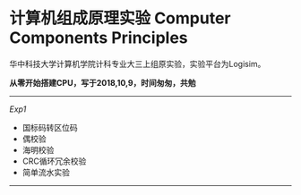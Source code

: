 ﻿# 计算机组成原理实验 Computer Components Principles

华中科技大学计算机学院计科专业大三上组原实验，实验平台为Logisim。

**从零开始搭建CPU，写于2018,10,9，时间匆匆，共勉**

- - -

*Exp1* 
- 国标码转区位码
- 偶校验
- 海明校验
- CRC循环冗余校验
- 简单流水实验

- - -


